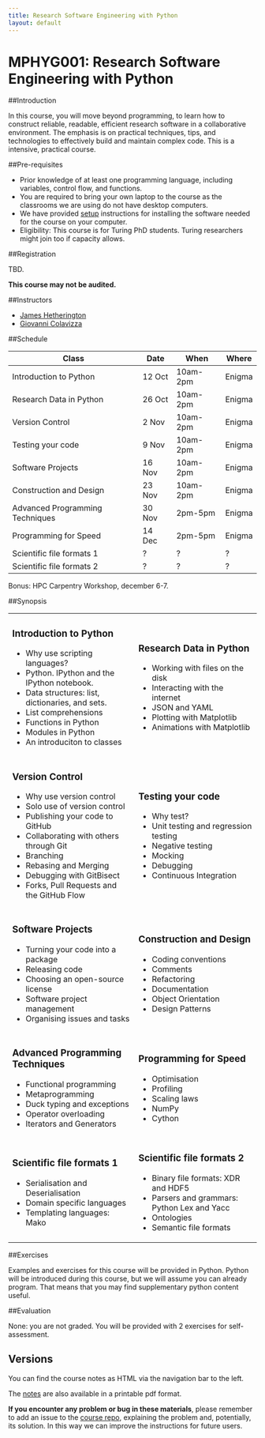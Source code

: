 ```yaml
---
title: Research Software Engineering with Python
layout: default
---
```


# MPHYG001: Research Software Engineering with Python

##Introduction

In this course, you will move beyond programming, to learn how to construct reliable, readable, efficient research software in a collaborative environment. The emphasis is on practical techniques, tips, and technologies to effectively build and maintain complex code. This is a intensive, practical course.

##Pre-requisites

* Prior knowledge of at least one programming language, including variables, control flow, and functions.
* You are required to bring your own laptop to the course as the classrooms we are using do not have desktop computers.
* We have provided [setup](session99) instructions for installing the software needed for the course on your computer.
* Eligibility: This course is for Turing PhD students. Turing researchers might join too if capacity allows.

##Registration

TBD.

**This course may not be audited.**

##Instructors

* [James Hetherington](https://www.turing.ac.uk/people/researchers/james-hetherington)
* [Giovanni Colavizza](https://www.turing.ac.uk/people/researchers/giovanni-colavizza)

##Schedule

| Class                                 | Date      | When     | Where  |
| ------------------------------------- |-----------| -------- | ------ |
| Introduction to Python                | 12 Oct    | 10am-2pm | Enigma |
| Research Data in Python               | 26 Oct    | 10am-2pm | Enigma |
| Version Control                       | 2 Nov     | 10am-2pm | Enigma |
| Testing your code                     | 9 Nov     | 10am-2pm | Enigma |
| Software Projects                     | 16 Nov    | 10am-2pm | Enigma |
| Construction and Design               | 23 Nov    | 10am-2pm | Enigma |
| Advanced Programming Techniques       | 30 Nov    | 2pm-5pm  | Enigma |
| Programming for Speed                 | 14 Dec    | 2pm-5pm  | Enigma |
| Scientific file formats 1             | ?         | ? | ? |
| Scientific file formats 2             | ?         | ? | ? |

Bonus: HPC Carpentry Workshop, december 6-7.

##Synopsis

<table>
 <tbody>
  <tr>
   <td>
<h3>Introduction to Python</h3>
<ul>
<li>Why use scripting languages?</li>
<li>Python. IPython and the IPython notebook.</li>
<li>Data structures: list, dictionaries, and sets. </li>
<li>List comprehensions</li>
<li>Functions in Python</li>
<li>Modules in Python</li>
<li>An introduciton to classes</li>
</ul>
   </td>
   <td>
<h3>Research Data in Python</h3>
<ul>
<li>Working with files on the disk</li>
<li>Interacting with the internet</li>
<li>JSON and YAML</li>
<li>Plotting with Matplotlib</li>
<li>Animations with Matplotlib</li>
</ul>
   </td>
  </tr>
  <tr>
   <td>
<h3>Version Control</h3>
<ul>
<li>Why use version control</li>
<li>Solo use of version control</li>
<li>Publishing your code to GitHub</li>
<li>Collaborating with others through Git</li>
<li>Branching</li>
<li>Rebasing and Merging</li>
<li>Debugging with GitBisect</li>
<li>Forks, Pull Requests and the GitHub Flow</li>
</ul>
   </td>
   <td>
<h3>Testing your code</h3>
<ul>
<li>Why test?</li>
<li>Unit testing and regression testing</li>
<li>Negative testing</li>
<li>Mocking</li>
<li>Debugging</li>
<li>Continuous Integration</li>
</ul>
   </td>
  </tr>
  <tr>
   <td>
<h3>Software Projects</h3>
<ul>
<li>Turning your code into a package</li>
<li>Releasing code</li>
<li>Choosing an open-source license</li>
<li>Software project management</li>
<li>Organising issues and tasks</li>
</ul>
   </td>
   <td>
<h3>Construction and Design</h3>
<ul>
<li>Coding conventions</li>
<li>Comments</li>
<li>Refactoring</li>
<li>Documentation</li>
<li>Object Orientation</li>
<li>Design Patterns</li>
</ul>
   </td>
  </tr>
  <tr>
   <td>
<h3>Advanced Programming Techniques</h3>
<ul>
<li>Functional programming</li>
<li>Metaprogramming</li>
<li>Duck typing and exceptions</li>
<li>Operator overloading</li>
<li>Iterators and Generators</li>
</ul>
   </td>
   <td>
<h3>Programming for Speed</h3>
<ul>
<li>Optimisation</li>
<li>Profiling</li>
<li>Scaling laws</li>
<li>NumPy</li>
<li>Cython</li>
 </ul>
   </td>
  </tr>
  <tr>
   <td>
<h3>Scientific file formats 1</h3>
<ul>
<li>Serialisation and Deserialisation</li>
<li>Domain specific languages</li>
<li>Templating languages: Mako</li>
</ul>
   </td>
   <td>
<h3>Scientific file formats 2</h3>
<ul>
<li>Binary file formats: XDR and HDF5</li>
<li>Parsers and grammars: Python Lex and Yacc</li>
<li>Ontologies</li>
<li>Semantic file formats</li>
 </ul>
   </td>
  </tr>
 </tbody>
</table>

##Exercises

Examples and exercises for this course will be provided in Python. Python will be introduced during this course, but we will assume you can already program. That means that you may find supplementary python content useful.

##Evaluation

None: you are not graded. You will be provided with 2 exercises for self-assessment.

Versions
--------

You can find the course notes as HTML via the navigation bar to the left.

The [notes](notes.pdf) are also available in a printable pdf format.

**If you encounter any problem or bug in these materials**, please remember to add an issue to the [course repo](https://github.com/alan-turing-institute/rsd-engineeringcourse), explaining the problem and, potentially, its solution. In this way we can improve the instructions for future users.
